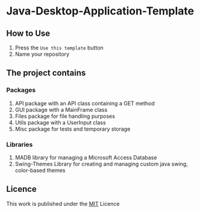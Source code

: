 # Java-Desktop-Application-Template

## How to Use

1. Press the `Use this template` button
2. Name your repository 

## The project contains

### Packages

1. API package with an API class containing a GET method
2. GUI package with a MainFrame class
3. Files package for file handling purposes
4. Utils package with a UserInput class
5. Misc package for tests and temporary storage

### Libraries

1. MADB library for managing a Microsoft Access Database
2. Swing-Themes Library for creating and managing custom java swing, color-based themes

## Licence 

This work is published under the [MIT](https://github.com/DMG-TechLabs/Java-Desktop-Application-Template/blob/main/LICENSE) Licence
